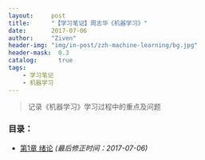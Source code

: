 ```yaml
---
layout:     post
title:      "【学习笔记】周志华《机器学习》"
date:       2017-07-06
author:     "Ziven"
header-img: "img/in-post/zzh-machine-learning/bg.jpg"
header-mask:  0.3
catalog:      true
tags:
    - 学习笔记
    - 机器学习
---
```

>记录《机器学习》学习过程中的重点及问题

### 目录：
* [第1章 绪论](http://ziven.xin/1994/11/05/zzh-ml-chapter-1/) *(最后修正时间：2017-07-06)*
